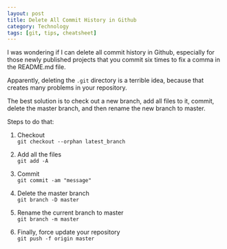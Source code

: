```yaml
---
layout: post
title: Delete All Commit History in Github
category: Technology
tags: [git, tips, cheatsheet]
---
```


I was wondering if I can delete all commit history in Github, especially for those newly published projects that you commit six times to fix a comma in the README.md file.

Apparently, deleting the `.git` directory is a terrible idea, because that creates many problems in your repository.

The best solution is to check out a new branch, add all files to it, commit, delete the master branch, and then rename the new branch to master.

Steps to do that:
1. Checkout  
`git checkout --orphan latest_branch`

2. Add all the files  
`git add -A`

3. Commit  
`git commit -am "message"`

4. Delete the master branch  
`git branch -D master`

5. Rename the current branch to master  
`git branch -m master`

6. Finally, force update your repository  
`git push -f origin master`